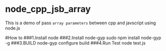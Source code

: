# node_cpp_jsb_array
This is a demo of pass `array parameters` between cpp and javscript using node.js

#How to
###1.Install node
###2.Install node-gyp
	sudo npm install node-gyp -g
###3.BUILD
	node-gyp configure build
###4.Run Test
	node test.js